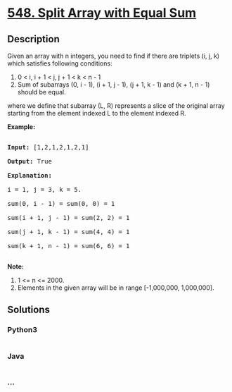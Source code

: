# [548. Split Array with Equal Sum](https://leetcode.com/problems/split-array-with-equal-sum)



## Description

<p>

Given an array with n integers, you need to find if there are triplets  (i, j, k) which satisfies following conditions:

<ol>

<li> 0 < i, i + 1 < j, j + 1 < k < n - 1 </li>

<li> Sum of subarrays (0, i - 1), (i + 1, j - 1), (j + 1, k - 1) and (k + 1, n - 1) should be equal. </li>

</ol>

where we define that subarray (L, R) represents a slice of the original array starting from the element indexed L to the element indexed R.

</p>



<p><b>Example:</b><br />

<pre>

<b>Input:</b> [1,2,1,2,1,2,1]

<b>Output:</b> True

<b>Explanation:</b>

i = 1, j = 3, k = 5. 

sum(0, i - 1) = sum(0, 0) = 1

sum(i + 1, j - 1) = sum(2, 2) = 1

sum(j + 1, k - 1) = sum(4, 4) = 1

sum(k + 1, n - 1) = sum(6, 6) = 1

</pre>

</p>



<b>Note:</b>

<ol>

<li> 1 <= n <= 2000. </li>

<li> Elements in the given array will be in range [-1,000,000, 1,000,000]. </li>

</ol>

## Solutions

<!-- tabs:start -->

### **Python3**

```python

```

### **Java**

```java

```

### **...**

```

```

<!-- tabs:end -->
